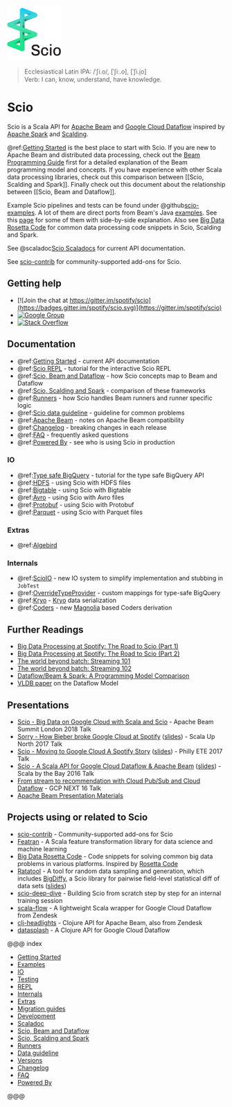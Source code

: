 <img src="images/scio.png" alt="Scio Logo" width="125"/>

> Ecclesiastical Latin IPA: /ˈʃi.o/, [ˈʃiː.o], [ˈʃi.i̯o]  
> Verb: I can, know, understand, have knowledge.

# Scio 

Scio is a Scala API for [Apache Beam](https://beam.apache.org/) and [Google Cloud Dataflow](https://github.com/GoogleCloudPlatform/DataflowJavaSDK) inspired by [Apache Spark](https://spark.apache.org/) and [Scalding](https://github.com/twitter/scalding).

@ref:[Getting Started](Getting-Started.md) is the best place to start with Scio. If you are new to Apache Beam and distributed data processing, check out the [Beam Programming Guide](https://beam.apache.org/documentation/programming-guide/) first for a detailed explanation of the Beam programming model and concepts. If you have experience with other Scala data processing libraries, check out this comparison between [[Scio, Scalding and Spark]]. Finally check out this document about the relationship between [[Scio, Beam and Dataflow]].

Example Scio pipelines and tests can be found under @github[scio-examples](/scio-examples/src). A lot of them are direct ports from Beam's Java [examples](https://github.com/apache/beam/tree/master/examples). See this [page](https://spotify.github.io/scio/examples/) for some of them with side-by-side explanation. Also see [Big Data Rosetta Code](https://github.com/spotify/big-data-rosetta-code) for common data processing code snippets in Scio, Scalding and Spark.

See @scaladoc[Scio Scaladocs](com.spotify.scio.index)  for current API documentation.

See [scio-contrib](https://github.com/spotify/scio-contrib) for community-supported add-ons for Scio.

## Getting help
- [![Join the chat at https://gitter.im/spotify/scio](https://badges.gitter.im/spotify/scio.svg)](https://gitter.im/spotify/scio)
- [![Google Group](https://img.shields.io/badge/Google%20Group-scio--users-blue.svg)](https://groups.google.com/forum/#!forum/scio-users)
- [![Stack Overflow](https://img.shields.io/badge/Stack%20Overflow-spotify--scio-yellow.svg)](https://stackoverflow.com/questions/tagged/spotify-scio)

## Documentation
- @ref:[Getting Started](Getting-Started.md) - current API documentation
- @ref:[Scio REPL](Scio-REPL.md) - tutorial for the interactive Scio REPL
- @ref:[Scio, Beam and Dataflow](Scio,-Beam-and-Dataflow.md) - how Scio concepts map to Beam and Dataflow
- @ref:[Scio, Scalding and Spark](Scio,-Scalding-and-Spark.md) - comparison of these frameworks
- @ref:[Runners](Runners.md) - how Scio handles Beam runners and runner specific logic
- @ref:[Scio data guideline](Scio-data-guideline.md) - guideline for common problems
- @ref:[Apache Beam](Apache-Beam.md) - notes on Apache Beam compatibility
- @ref:[Changelog](Changelog.md) - breaking changes in each release
- @ref:[FAQ](FAQ.md) - frequently asked questions
- @ref:[Powered By](Powered-By.md) - see who is using Scio in production

### IO
  - @ref:[Type safe BigQuery](io/Type-Safe-BigQuery.md) - tutorial for the type safe BigQuery API
  - @ref:[HDFS](io/HDFS.md) - using Scio with HDFS files
  - @ref:[Bigtable](io/Bigtable.md) - using Scio with Bigtable
  - @ref:[Avro](io/Avro.md) - using Scio with Avro files
  - @ref:[Protobuf](io/Protobuf.md) - using Scio with Protobuf
  - @ref:[Parquet](io/Parquet.md) - using Scio with Parquet files
  
### Extras
  - @ref:[Algebird](extras/Algebird.md)
  
### Internals
  - @ref:[ScioIO](internals/ScioIO.md) - new IO system to simplify implementation and stubbing in `JobTest`
  - @ref:[OverrideTypeProvider](internals/OverrideTypeProvider.md) - custom mappings for type-safe BigQuery
  - @ref:[Kryo](internals/Kryo.md) - [Kryo](https://github.com/EsotericSoftware/kryo) data serialization
  - @ref:[Coders](internals/Coders.md) - new [Magnolia](https://github.com/propensive/magnolia) based Coders derivation

## Further Readings
  - [Big Data Processing at Spotify: The Road to Scio (Part 1)](https://labs.spotify.com/2017/10/16/big-data-processing-at-spotify-the-road-to-scio-part-1/)
  - [Big Data Processing at Spotify: The Road to Scio (Part 2)](https://labs.spotify.com/2017/10/23/big-data-processing-at-spotify-the-road-to-scio-part-2/)
  - [The world beyond batch: Streaming 101](https://www.oreilly.com/ideas/the-world-beyond-batch-streaming-101)
  - [The world beyond batch: Streaming 102](https://www.oreilly.com/ideas/the-world-beyond-batch-streaming-102)
  - [Dataflow/Beam & Spark: A Programming Model Comparison](https://cloud.google.com/dataflow/blog/dataflow-beam-and-spark-comparison)
  - [VLDB paper](http://www.vldb.org/pvldb/vol8/p1792-Akidau.pdf) on the Dataflow Model

## Presentations
  - [Scio - Big Data on Google Cloud with Scala and Scio](https://docs.google.com/presentation/d/1F02Lwnqm9H3cGqDQhIZ3gbftyLQSnVMRxX69H_d04OE/edit#slide=id.p4) - Apache Beam Summit London 2018 Talk
  - [Sorry - How Bieber broke Google Cloud at Spotify](https://www.youtube.com/watch?v=1dchSsac3T4) ([slides](https://www.slideshare.net/sinisalyh/sorry-how-bieber-broke-google-cloud-at-spotify)) - Scala Up North 2017 Talk
  - [Scio - Moving to Google Cloud A Spotify Story](https://www.infoq.com/presentations/scio) ([slides](https://www.slideshare.net/sinisalyh/scio-moving-to-google-cloud-a-spotify-story)) - Philly ETE 2017 Talk
  - [Scio - A Scala API for Google Cloud Dataflow & Apache Beam](https://www.youtube.com/watch?v=4wDwVgODyAg) ([slides](https://www.slideshare.net/sinisalyh/scio-a-scala-api-for-google-cloud-dataflow-apache-beam)) - Scala by the Bay 2016 Talk
  - [From stream to recommendation with Cloud Pub/Sub and Cloud Dataflow](https://www.youtube.com/watch?v=xT6tQAIywFQ) - GCP NEXT 16 Talk
  - [Apache Beam Presentation Materials](https://beam.apache.org/contribute/presentation-materials/)

## Projects using or related to Scio
  - [scio-contrib](https://github.com/spotify/scio-contrib) - Community-supported add-ons for Scio
  - [Featran](https://github.com/spotify/featran) - A Scala feature transformation library for data science and machine learning
  - [Big Data Rosetta Code](https://github.com/spotify/big-data-rosetta-code) - Code snippets for solving common big data problems in various platforms. Inspired by [Rosetta Code](https://rosettacode.org/)
  - [Ratatool](https://github.com/spotify/ratatool) - A tool for random data sampling and generation, which includes [BigDiffy](https://github.com/spotify/ratatool/blob/master/ratatool-diffy/src/main/scala/com/spotify/ratatool/diffy/BigDiffy.scala), a Scio library for pairwise field-level statistical diff of data sets ([slides](http://www.lyh.me/slides/bigdiffy.html))
  - [scio-deep-dive](https://github.com/nevillelyh/scio-deep-dive) - Building Scio from scratch step by step for an internal training session
  - [scala-flow](https://github.com/zendesk/scala-flow) - A lightweight Scala wrapper for Google Cloud Dataflow from Zendesk
  - [clj-headlights](https://github.com/zendesk/clj-headlights) - Clojure API for Apache Beam, also from Zendesk
  - [datasplash](https://github.com/ngrunwald/datasplash) - A Clojure API for Google Cloud Dataflow


@@@ index

* [Getting Started](Getting-Started.md)
* [Examples](examples.md)
* [IO](io/index.md)
* [Testing](Scio-Unit-Tests.md)
* [REPL](Scio-REPL.md)
* [Internals](internals/index.md)
* [Extras](extras/index.md)
* [Migration guides](migrations/index.md)
* [Development](dev/index.md)
* [Scaladoc](scaladoc.md)
* [Scio, Beam and Dataflow](Scio,-Beam-and-Dataflow.md)
* [Scio, Scalding and Spark](Scio,-Scalding-and-Spark.md)
* [Runners](Runners.md)
* [Data guideline](Scio-data-guideline.md)
* [Versions](Apache-Beam.md)
* [Changelog](Changelog.md)
* [FAQ](FAQ.md)
* [Powered By](Powered-By.md)
  
@@@
